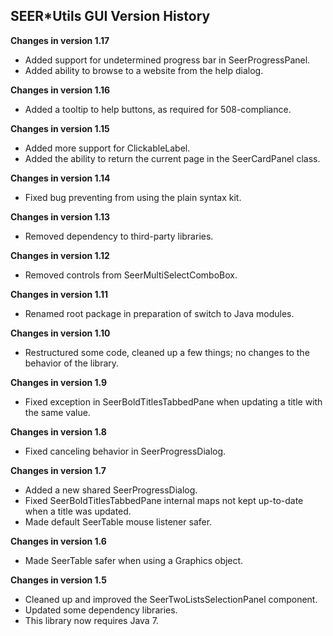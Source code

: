 ## SEER*Utils GUI Version History

**Changes in version 1.17**

- Added support for undetermined progress bar in SeerProgressPanel.
- Added ability to browse to a website from the help dialog.

**Changes in version 1.16**

- Added a tooltip to help buttons, as required for 508-compliance.

**Changes in version 1.15**

- Added more support for ClickableLabel.
- Added the ability to return the current page in the SeerCardPanel class.

**Changes in version 1.14**

- Fixed bug preventing from using the plain syntax kit.

**Changes in version 1.13**

- Removed dependency to third-party libraries.

**Changes in version 1.12**

- Removed controls from SeerMultiSelectComboBox.

**Changes in version 1.11**

- Renamed root package in preparation of switch to Java modules.

**Changes in version 1.10**

- Restructured some code, cleaned up a few things; no changes to the behavior of the library.

**Changes in version 1.9**

- Fixed exception in SeerBoldTitlesTabbedPane when updating a title with the same value.

**Changes in version 1.8**

- Fixed canceling behavior in SeerProgressDialog.

**Changes in version 1.7**

- Added a new shared SeerProgressDialog.
- Fixed SeerBoldTitlesTabbedPane internal maps not kept up-to-date when a title was updated.
- Made default SeerTable mouse listener safer.

**Changes in version 1.6**

- Made SeerTable safer when using a Graphics object.

**Changes in version 1.5**

- Cleaned up and improved the SeerTwoListsSelectionPanel component.
- Updated some dependency libraries.
- This library now requires Java 7.
